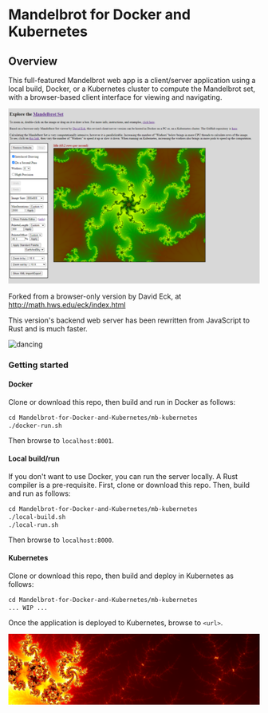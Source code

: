 # Mandelbrot for Docker and Kubernetes

## Overview
This full-featured Mandelbrot web app is a client/server application using a local build, Docker, or a Kubernetes cluster to compute the Mandelbrot set, 
with a browser-based client interface for viewing and navigating.

![Interface](../interface.png)

Forked from a browser-only version by David Eck, at http://math.hws.edu/eck/index.html

This version's backend web server has been rewritten from JavaScript to Rust and is much faster.

![dancing](dancing.png)

### Getting started
#### Docker
Clone or download this repo, then build and run in Docker as follows:
```
cd Mandelbrot-for-Docker-and-Kubernetes/mb-kubernetes
./docker-run.sh
```
Then browse to `localhost:8001`.

#### Local build/run
If you don't want to use Docker, you can run the server locally.  A Rust compiler is a pre-requisite.  First, clone or download this repo. Then, build and run as follows:
```
cd Mandelbrot-for-Docker-and-Kubernetes/mb-kubernetes
./local-build.sh
./local-run.sh
```
Then browse to `localhost:8000`.

#### Kubernetes
Clone or download this repo, then build and deploy in Kubernetes as follows:
```
cd Mandelbrot-for-Docker-and-Kubernetes/mb-kubernetes
... WIP ...
```
Once the application is deployed to Kubernetes, browse to `<url>`.

![flaming](flaming.png)
